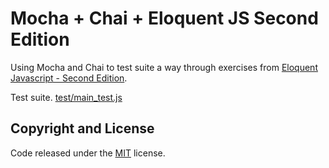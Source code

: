 # Mocha + Chai + Eloquent JS Second Edition

Using Mocha and Chai to test suite a way through exercises from [Eloquent Javascript - Second Edition](http://eloquentjavascript.net/).

Test suite.
[test/main_test.js](https://github.com/chrisj-skinner/mocha-chai-eloquent-javascript/blob/master/test/main_test.js)

## Copyright and License

Code released under the [MIT](https://github.com/chrisj-skinner/eloquent-javascript-exercises/blob/master/LICENSE) license.
